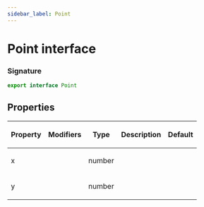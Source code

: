 ```yaml
---
sidebar_label: Point
---
```


# Point interface

### Signature

```typescript
export interface Point
```

## Properties

<table><thead><tr><th>

Property

</th><th>

Modifiers

</th><th>

Type

</th><th>

Description

</th><th>

Default

</th></tr></thead>
<tbody><tr><td>

<span id="x">x</span>

</td><td>

</td><td>

number

</td><td>

</td><td>

</td></tr>
<tr><td>

<span id="y">y</span>

</td><td>

</td><td>

number

</td><td>

</td><td>

</td></tr>
</tbody></table>
